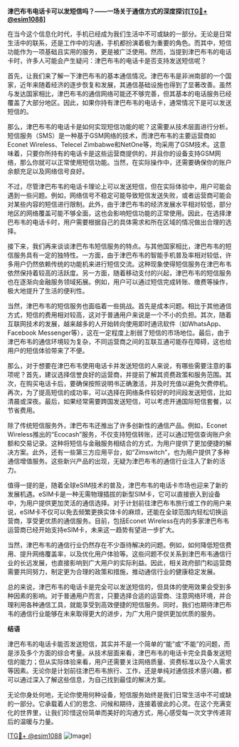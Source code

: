 **津巴布韦电话卡可以发短信吗？——一场关于通信方式的深度探讨[[TG💪+ @esim1088](https://t.me/s/esim1088)]**

在当今这个信息化时代，手机已经成为我们生活中不可或缺的一部分。无论是日常生活中的联系，还是工作中的沟通，手机都扮演着极为重要的角色。而其中，短信功能作为一项基础且实用的服务，更是被广泛使用。然而，当提到津巴布韦的电话卡时，许多人可能会产生疑问：津巴布韦的电话卡是否支持发送短信呢？

首先，让我们来了解一下津巴布韦的基本通信情况。津巴布韦是非洲南部的一个国家，近年来随着经济的逐步恢复和发展，其通信基础设施也得到了显著改善。虽然与发达国家相比，津巴布韦的通信网络可能还不够完善，但其基本的电话服务已经覆盖了大部分地区。因此，如果你持有津巴布韦的电话卡，通常情况下是可以发送短信的。

那么，津巴布韦的电话卡是如何实现短信功能的呢？这需要从技术层面进行分析。短信服务（SMS）是一种基于GSM网络的技术，而津巴布韦的主要运营商如Econet Wireless、Telecel Zimbabwe和NetOne等，均采用了GSM技术。这意味着，只要你所持有的电话卡是这些运营商提供的，并且你的设备支持GSM网络，那么你就可以正常使用短信功能。当然，在实际操作中，还需要确保你的账户余额充足以及网络信号良好。

不过，尽管津巴布韦的电话卡理论上可以发送短信，但在实际体验中，用户可能会遇到一些问题。例如，网络信号不稳定可能导致短信发送失败，或者运营商可能会对某些内容的短信进行限制。此外，由于津巴布韦的经济发展水平相对较低，部分地区的网络覆盖可能不够全面，这也会影响短信功能的正常使用。因此，在选择津巴布韦的电话卡时，用户需要根据自己的具体需求和所在区域的情况做出合理的选择。

接下来，我们再来谈谈津巴布韦短信服务的特点。与其他国家相比，津巴布韦的短信服务具有一定的独特性。一方面，由于津巴布韦的智能手机普及率相对较低，许多用户仍然依赖传统的功能机来进行短信交流。这种现象使得短信服务在津巴布韦依然保持着较高的活跃度。另一方面，随着移动支付的兴起，津巴布韦的短信服务也在逐渐向金融服务领域拓展。例如，用户可以通过短信完成转账、缴费等操作，极大地提升了生活的便利性。

当然，津巴布韦的短信服务也面临着一些挑战。首先是成本问题。相比于其他通信方式，短信的费用相对较高，这对于普通用户来说是一个不小的负担。其次，随着互联网技术的发展，越来越多的人开始转向使用即时通讯软件（如WhatsApp、Facebook Messenger等），这在一定程度上削弱了短信的市场地位。最后，由于津巴布韦的通信环境较为复杂，不同运营商之间的互联互通可能存在障碍，这也给用户的短信体验带来了不便。

那么，对于想要在津巴布韦使用电话卡并发送短信的人来说，有哪些需要注意的事项呢？首先，建议选择信誉良好的运营商，并提前了解其资费政策和服务范围。其次，在购买电话卡后，要确保按照说明书正确激活，并及时充值以避免欠费停机。再次，为了提高短信的成功率，可以选择在网络条件较好的时间段发送短信，比如清晨或深夜。最后，如果经常需要跨国发送短信，可以考虑开通国际短信套餐，以节省费用。

除了传统短信服务外，津巴布韦还推出了许多创新性的通信产品。例如，Econet Wireless推出的“Ecocash”服务，不仅支持短信转账，还可以通过短信查询账户余额和交易记录。这种将短信与金融服务相结合的方式，为用户提供了更加便捷的解决方案。此外，还有一些第三方应用平台，如“Zimswitch”，也为用户提供了多种通信增值服务。这些新兴产品的出现，无疑为津巴布韦的通信行业注入了新的活力。

值得一提的是，随着全球eSIM技术的普及，津巴布韦的电话卡市场也迎来了新的发展机遇。eSIM卡是一种无需物理插拔的新型SIM卡，它可以直接嵌入到设备中，为用户提供更加灵活的通信选择。对于计划前往津巴布韦旅行或工作的用户来说，eSIM卡不仅可以免去频繁更换实体卡的麻烦，还能在全球范围内轻松切换运营商，享受更优质的通信服务。目前，包括Econet Wireless在内的多家津巴布韦运营商已经开始支持eSIM卡，未来这一趋势有望进一步扩大。

当然，津巴布韦的通信行业仍然存在不少亟待解决的问题。例如，如何降低短信费用、提升网络覆盖率，以及优化用户体验等。这些问题不仅关系到津巴布韦通信行业的长远发展，也直接影响到广大用户的实际利益。因此，相关政府部门和运营商需要共同努力，制定更为合理的政策和措施，推动通信行业的健康稳定发展。

总的来说，津巴布韦的电话卡是完全可以发送短信的，但具体的使用效果会受到多种因素的影响。对于普通用户而言，只要选择合适的运营商、注意网络环境，并合理利用各种通信工具，就能享受到高效便捷的短信服务。同时，我们也期待津巴布韦的通信行业能够在未来取得更大的进步，为广大用户提供更加优质的服务。

**结语**

津巴布韦的电话卡能否发送短信，其实并不是一个简单的“能”或“不能”的问题，而是涉及多个方面的综合考量。从技术层面来看，津巴布韦的电话卡完全具备发送短信的能力；但从实际体验来看，用户还需要关注网络质量、资费标准以及个人需求等因素。无论你是计划前往津巴布韦旅行、工作，还是单纯对通信技术感兴趣，都可以通过深入了解这些信息，为自己找到最佳的解决方案。

无论你身处何地，无论你使用何种设备，短信服务始终是我们日常生活中不可或缺的一部分。它承载着人们的思念、问候和期待，连接着彼此的心灵。在这个充满变化的世界里，让我们珍惜这份简单而美好的沟通方式，用心感受每一次文字传递背后的温暖与力量。

[[TG💪+ @esim1088](https://t.me/s/esim1088) ![Image](https://i.postimg.cc/4NQfJmqS/Snipaste-2025-05-13-00-14-12.png)]